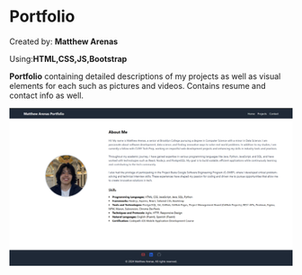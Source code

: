 # Portfolio
Created by: **Matthew Arenas**

Using:**HTML,CSS,JS,Bootstrap**

**Portfolio** containing detailed descriptions of my projects as well as visual elements for each such as pictures and videos. Contains resume and contact info as well.

![Screenshot of site](https://github.com/marenas1/React-Portfolio/blob/main/src/assets/React%20Portfolio.png)
